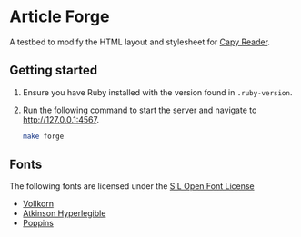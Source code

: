 # Article Forge

A testbed to modify the HTML layout and stylesheet for [Capy Reader](https://github.com/jocmp/capyreader).

## Getting started

1. Ensure you have Ruby installed with the version found in `.ruby-version`.

2. Run the following command to start the server and navigate to http://127.0.0.1:4567.

    ```sh
    make forge
    ```

## Fonts

The following fonts are licensed under the [SIL Open Font License](https://openfontlicense.org/)

- [Vollkorn](fonts.google.com/specimen/Vollkorn)
- [Atkinson Hyperlegible](https://fonts.google.com/specimen/Atkinson+Hyperlegible)
- [Poppins](https://fonts.google.com/specimen/Poppins)
